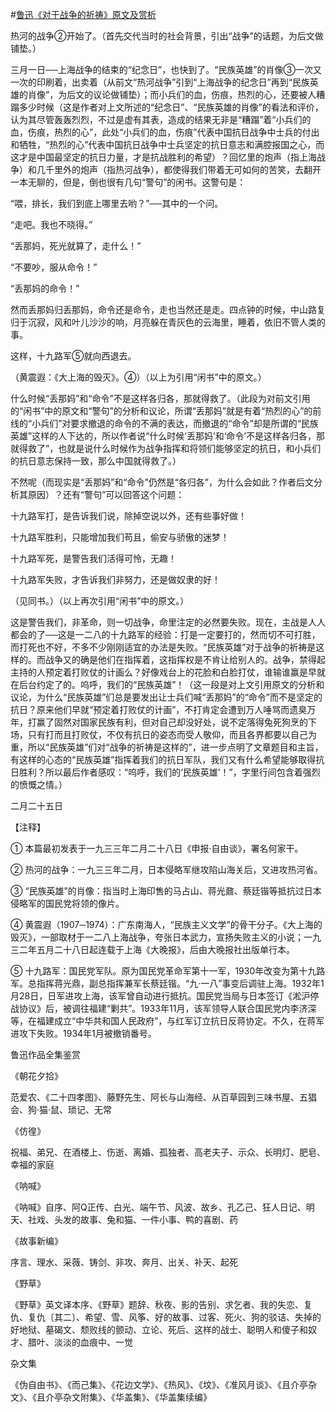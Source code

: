 #[鲁迅《对于战争的祈祷》原文及赏析](https://www.vrrw.net/wx/7894.html)

热河的战争②开始了。（首先交代当时的社会背景，引出“战争”的话题，为后文做铺垫。）

三月一日──上海战争的结束的“纪念日”，也快到了。“民族英雄”的肖像③一次又一次的印刷着，出卖着（从前文“热河战争”引到“上海战争的纪念日”再到“民族英雄的肖像”，为后文的议论做铺垫）；而小兵们的血，伤痕，热烈的心，还要被人糟蹋多少时候（这是作者对上文所述的“纪念日”、“民族英雄的肖像”的看法和评价，认为其尽管轰轰烈烈，不过是虚有其表，造成的结果无非是“糟蹋”着“小兵们的血，伤痕，热烈的心”，此处“小兵们的血，伤痕”代表中国抗日战争中士兵的付出和牺牲，“热烈的心”代表中国抗日战争中士兵坚定的抗日意志和满腔报国之心，而这才是中国最坚定的抗日力量，才是抗战胜利的希望）？回忆里的炮声（指上海战争）和几千里外的炮声（指热河战争），都使得我们带着无可如何的苦笑，去翻开一本无聊的，但是，倒也很有几句“警句”的闲书。这警句是：



“喂，排长，我们到底上哪里去哟？”──其中的一个问。

“走吧。我也不晓得。”

“丢那妈，死光就算了，走什么！”

“不要吵，服从命令！”

“丢那妈的命令！”

然而丢那妈归丢那妈，命令还是命令，走也当然还是走。四点钟的时候，中山路复归于沉寂，风和叶儿沙沙的响，月亮躲在青灰色的云海里，睡着，依旧不管人类的事。

这样，十九路军⑤就向西退去。

（黄震遐：《大上海的毁灭》。④）（以上为引用“闲书”中的原文。）

什么时候“丢那妈”和“命令”不是这样各归各，那就得救了。（此段为对前文引用的“闲书”中的原文和“警句”的分析和议论，所谓“丢那妈”就是有着“热烈的心”的前线的“小兵们”对要求撤退的命令的不满的表达，而撤退的“命令”却是所谓的“民族英雄”这样的人下达的，所以作者说“什么时候‘丢那妈’和‘命令’不是这样各归各，那就得救了”，也就是说什么时候作为战争指挥和将领们能够坚定的抗日，和小兵们的抗日意志保持一致，那么中国就得救了。）

不然呢（而现实是“丢那妈”和“命令”仍然是“各归各”，为什么会如此？作者后文分析其原因）？还有“警句”可以回答这个问题：

十九路军打，是告诉我们说，除掉空说以外，还有些事好做！

十九路军胜利，只能增加我们苟且，偷安与骄傲的迷梦！

十九路军死，是警告我们活得可怜，无趣！

十九路军失败，才告诉我们非努力，还是做奴隶的好！

（见同书。）（以上再次引用“闲书”中的原文。）

这是警告我们，非革命，则一切战争，命里注定的必然要失败。现在，主战是人人都会的了──这是一二八的十九路军的经验：打是一定要打的，然而切不可打胜，而打死也不好，不多不少刚刚适宜的办法是失败。“民族英雄”对于战争的祈祷是这样的。而战争又的确是他们在指挥着，这指挥权是不肯让给别人的。战争，禁得起主持的人预定着打败仗的计画么？好像戏台上的花脸和白脸打仗，谁输谁赢是早就在后台约定了的。呜呼，我们的“民族英雄”！（这一段是对上文引用原文的分析和议论，为什么“民族英雄”们总是要发出让士兵们喊“丢那妈”的“命令”而不是坚定的抗日？原来他们早就“预定着打败仗的计画”，不打肯定会遭到万人唾骂而遗臭万年，打赢了固然对国家民族有利，但对自己却没好处，说不定落得兔死狗烹的下场，只有打而且打败仗，不仅有抗日的姿态而受人敬仰，而且各界都要以自己为重，所以“民族英雄”们对“战争的祈祷是这样的”，进一步点明了文章题目和主旨，有这样的心态的“民族英雄”指挥着我们的抗日军队，我们又有什么希望能够取得抗日胜利？所以最后作者感叹：“呜呼，我们的‘民族英雄’！”，字里行间包含着强烈的愤慨之情。）

二月二十五日





【注释】

① 本篇最初发表于一九三三年二月二十八日《申报·自由谈》，署名何家干。

② 热河的战争：一九三三年二月，日本侵略军继攻陷山海关后，又进攻热河省。

③ “民族英雄”的肖像：指当时上海印售的马占山、蒋光鼐、蔡廷锴等抵抗过日本侵略军的国民党将领的像片。

④ 黄震遐（1907─1974）：广东南海人，“民族主义文学”的骨干分子。《大上海的毁灭》，一部取材于一二八上海战争，夸张日本武力，宣扬失败主义的小说；一九三二年五月二十八日起连载于上海《大晚报》，后由大晚报社出版单行本。

⑤ 十九路军：国民党军队。原为国民党革命军第十一军，1930年改变为第十九路军。总指挥蒋光鼎，副总指挥兼军长蔡廷锴。“九·一八”事变后调驻上海。1932年1月28日，日军进攻上海，该军曾自动进行抵抗。国民党当局与日本签订《淞沪停战协议》后，被调往福建“剿共”。1933年11月，该军领导人联合国民党内李济深等，在福建成立“中华共和国人民政府”，与红军订立抗日反蒋协定。不久，在蒋军进攻下失败。1934年1月被撤销番号。

鲁迅作品全集鉴赏

《朝花夕拾》

范爱农、《二十四孝图》、藤野先生、阿长与山海经、从百草园到三味书屋、五猖会、狗·猫·鼠、琐记、无常

《仿徨》

祝福、弟兄、在酒楼上、伤逝、离婚、孤独者、高老夫子、示众、长明灯、肥皂、幸福的家庭

《呐喊》

《呐喊》自序、阿Q正传、白光、端午节、风波、故乡、孔乙己、狂人日记、明天、社戏、头发的故事、兔和猫、一件小事、鸭的喜剧、药

《故事新编》

序言、理水、采薇、铸剑、非攻、奔月、出关、补天、起死

《野草》

《野草》英文译本序、《野草》题辞、秋夜、影的告别、求乞者、我的失恋、复仇、复仇〔其二〕、希望、雪、风筝、好的故事、过客、死火、狗的驳诘、失掉的好地狱、墓碣文、颓败线的颤动、立论、死后、这样的战士、聪明人和傻子和奴才、腊叶、淡淡的血痕中、一觉

杂文集

《伪自由书》、《而己集》、《花边文学》、《热风》、《坟》、《准风月谈》、《且介亭杂文》、《且介亭杂文附集》、《华盖集》、《华盖集续编》

